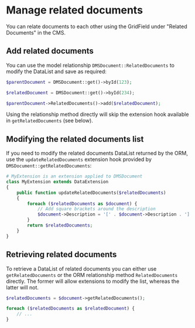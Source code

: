 # Manage related documents

You can relate documents to each other using the GridField under "Related Documents" in the CMS.

## Add related documents

You can use the model relationship `DMSDocument::RelatedDocuments` to modify the DataList and save as required:

```php
$parentDocument = DMSDocument::get()->byId(123);

$relatedDocument = DMSDocument::get()->byId(234);

$parentDocument->RelatedDocuments()->add($relatedDocument);
```

Using the relationship method directly will skip the extension hook available in `getRelatedDocuments` (see below).

## Modifying the related documents list

If you need to modify the related documents DataList returned by the ORM, use the `updateRelatedDocuments` extension
hook provided by `DMSDocument::getRelatedDocuments`:

```php
# MyExtension is an extension applied to DMSDocument
class MyExtension extends DataExtension
{
    public function updateRelatedDocuments($relatedDocuments)
    {
        foreach ($relatedDocuments as $document) {
            // Add square brackets around the description
            $document->Description = '[' . $document->Description . ']';
        }
        return $relatedDocuments;
    }
}
```

## Retrieving related documents

To retrieve a DataList of related documents you can either use `getRelatedDocuments` or the ORM relationship method
`RelatedDocuments` directly. The former will allow extensions to modify the list, whereas the latter will not.

```php
$relatedDocuments = $document->getRelatedDocuments();

foreach ($relatedDocuments as $relatedDocument) {
    // ...
}
```
